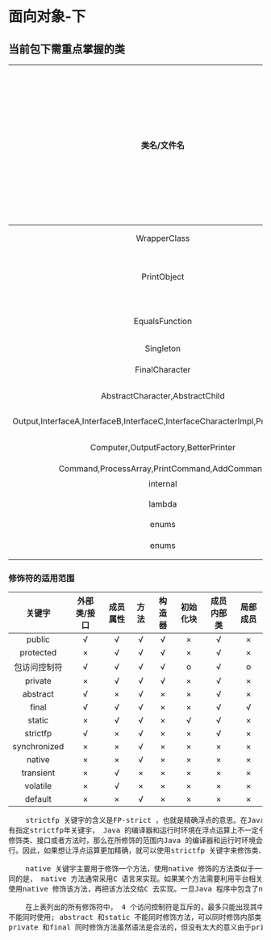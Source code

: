 # 面向对象-下

## 当前包下需重点掌握的类
| 类名/文件名 | 重要等级(1 ~ 5)<small>数字越大等级越高</small> | 简述 |
|:----:|:----:|:----:|
| WrapperClass | 5 | 包装类及其用法 |
| PrintObject | 5 | 打印对象和toString方法 |
| EqualsFunction | 5 | ==和equals方法 |
| Singleton | 5 | 单例 |
| FinalCharacter | 5 | final修饰符 |
| AbstractCharacter,AbstractChild | 5 | abstract修饰符 |
| Output,InterfaceA,InterfaceB,InterfaceC,InterfaceCharacterImpl,Printer,Product | 5 | interface关键字 |
| Computer,OutputFactory,BetterPrinter | 5 | 简单工厂模式 |
| Command,ProcessArray,PrintCommand,AddCommand | 5 | 命令模式 |
| internal | 5 | 内部类 |
| lambda | 5 | Lambda 表达式 |
| enums | 5 | 枚举 |
| enums | 5 | 对象与垃圾回收 |

### 修饰符的适用范围
| 关键字 | 外部类/接口 | 成员属性 | 方法 | 构造器 | 初始化块 | 成员内部类 | 局部成员 |
|:----:|:----:|:----:|:----:|:----:|:----:|:----:|:----:|
| public | √ | √ | √ | √ | × | √ | × |
| protected | × | √ | √ | √ | × | √ | × |
| 包访问控制符 | √ | √ | √ | √ | o | √ | o |
| private | × | √ | √ | √ | × | √ | × |
| abstract | √ | × | √ | × | × | √ | × |
| final | √ | √ | √ | × | × | √ | √ |
| static | × | √ | √ | × | √ | √ | × |
| strictfp | √ | × | √ | × | × | √ | × |
| synchronized | × | × | √ | × | × | × | × |
| native | × | × | √ | × | × | × | × |
| transient | × | √ | × | × | × | × | × |
| volatile | × | √ | × | × | × | × | × |
| default | × | × | √ | × | × | × | × |
<pre>
    strictfp 关键宇的含义是FP-strict ，也就是精确浮点的意思。在Java 虚拟机进行浮点运算时， 如果没
有指定strictfp年关键宇， Java 的编译器和运行时环境在浮点运算上不一定令人满意。一旦使用了strictfp来
修饰类、接口或者方法时，那么在所修饰的范围内Java 的编译器和运行时环境会完全依照浮点规范IEEE-754 来执
行。因此，如果想让浮点运算更加精确，就可以使用strictfp 关键字来修饰类、接口和方法。

    native 关键宇主要用于修饰一个方法，使用native 修饰的方法类似于一个抽象方法。与抽象方法不
同的是， native 方法通常采用C 语言来实现。如果某个方法需要利用平台相关特性，或者访问系统硬件等，则可以
使用native 修饰该方法，再把该方法交给C 去实现。一旦Java 程序中包含了native 方法，这个程序将失去跨平台的功能

    在上表列出的所有修饰符中， 4 个访问控制符是互斥的，最多只能出现其中之一。不仅如此， 还有abstract 和final 永远
不能同时使用; abstract 和static 不能同时修饰方法，可以同时修饰内部类; abstract和private 不能同时修饰方法，可以同时修饰内部类。
private 和final 同时修饰方法虽然语法是合法的，但没有太大的意义由于private 修饰的方法不可能被子类重写，因此使用final 修饰没什么意义
</pre>